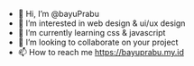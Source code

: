 - 👋 Hi, I’m @bayuPrabu
- 👀 I’m interested in web design & ui/ux design
- 🌱 I’m currently learning css & javascript
- 💞️ I’m looking to collaborate on your project
- 📫 How to reach me https://bayuprabu.my.id

<!---
bayuPrabu/bayuPrabu is a ✨ special ✨ repository because its `README.md` (this file) appears on your GitHub profile.
You can click the Preview link to take a look at your changes.
--->
